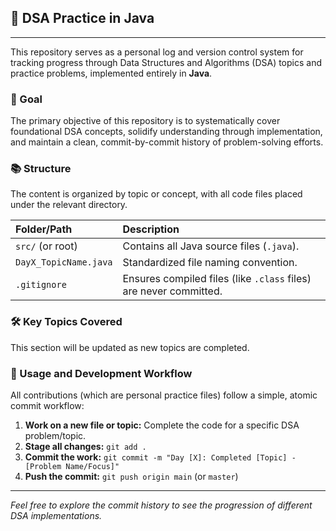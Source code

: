 ## 📁 DSA Practice in Java

---

This repository serves as a personal log and version control system for tracking progress through Data Structures and Algorithms (DSA) topics and practice problems, implemented entirely in **Java**.

### 🌟 Goal

The primary objective of this repository is to systematically cover foundational DSA concepts, solidify understanding through implementation, and maintain a clean, commit-by-commit history of problem-solving efforts.

### 📚 Structure

The content is organized by topic or concept, with all code files placed under the relevant directory.

| Folder/Path | Description |
| :--- | :--- |
| `src/` (or root) | Contains all Java source files (`.java`). |
| `DayX_TopicName.java` | Standardized file naming convention. |
| `.gitignore` | Ensures compiled files (like `.class` files) are never committed. |

### 🛠️ Key Topics Covered

This section will be updated as new topics are completed.

### 🚀 Usage and Development Workflow

All contributions (which are personal practice files) follow a simple, atomic commit workflow:

1.  **Work on a new file or topic:** Complete the code for a specific DSA problem/topic.
2.  **Stage all changes:** `git add .`
3.  **Commit the work:** `git commit -m "Day [X]: Completed [Topic] - [Problem Name/Focus]"`
4.  **Push the commit:** `git push origin main` (or `master`)

***

*Feel free to explore the commit history to see the progression of different DSA implementations.*